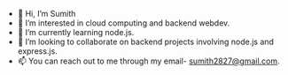 - 👋 Hi, I’m Sumith
- 👀 I’m interested in cloud computing and backend webdev.
- 🌱 I’m currently learning node.js.
- 💞️ I’m looking to collaborate on backend projects involving node.js and express.js.
- 📫 You can reach out to me through my email- sumith2827@gmail.com.

<!---
Vector-ops/Vector-ops is a ✨ special ✨ repository because its `README.md` (this file) appears on your GitHub profile.
You can click the Preview link to take a look at your changes.
--->
